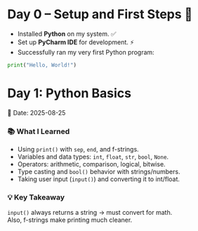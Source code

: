 # Day 0 – Setup and First Steps 🚀

- Installed **Python** on my system. ✅  
- Set up **PyCharm IDE** for development. ⚡  
- Successfully ran my very first Python program:  

```python
print("Hello, World!")
```

# Day 1: Python Basics  
📅 Date: 2025-08-25  

### 📚 What I Learned
- Using `print()` with `sep`, `end`, and f-strings.  
- Variables and data types: `int`, `float`, `str`, `bool`, `None`.  
- Operators: arithmetic, comparison, logical, bitwise.  
- Type casting and `bool()` behavior with strings/numbers.  
- Taking user input (`input()`) and converting it to int/float.  

### 💡 Key Takeaway
`input()` always returns a string → must convert for math.  
Also, f-strings make printing much cleaner.  
